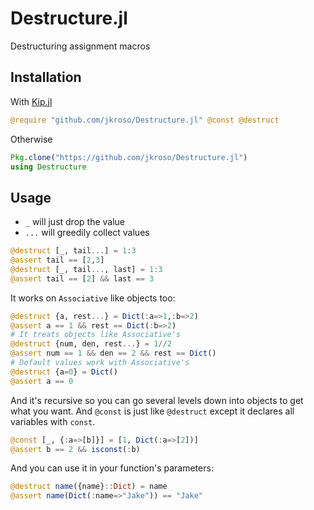 # Destructure.jl

Destructuring assignment macros

## Installation

With [Kip.jl](//github.com/jkroso/Kip.jl)

```julia
@require "github.com/jkroso/Destructure.jl" @const @destruct
```

Otherwise

```julia
Pkg.clone("https://github.com/jkroso/Destructure.jl")
using Destructure
```

## Usage

- `_` will just drop the value
- `...` will greedily collect values

```julia
@destruct [_, tail...] = 1:3
@assert tail == [2,3]
@destruct [_, tail..., last] = 1:3
@assert tail == [2] && last == 3
```

It works on `Associative` like objects too:

```julia
@destruct {a, rest...} = Dict(:a=>1,:b=>2)
@assert a == 1 && rest == Dict(:b=>2)
# It treats objects like Associative's
@destruct {num, den, rest...} = 1//2
@assert num == 1 && den == 2 && rest == Dict()
# Default values work with Associative's
@destruct {a=0} = Dict()
@assert a == 0
```

And it's recursive so you can go several levels down into objects to get what you want. And `@const` is just like `@destruct` except it declares all variables with `const`.

```julia
@const [_, {:a=>[b]}] = [1, Dict(:a=>[2])]
@assert b == 2 && isconst(:b)
```

And you can use it in your function's parameters:

```julia
@destruct name({name}::Dict) = name
@assert name(Dict(:name=>"Jake")) == "Jake"
```
